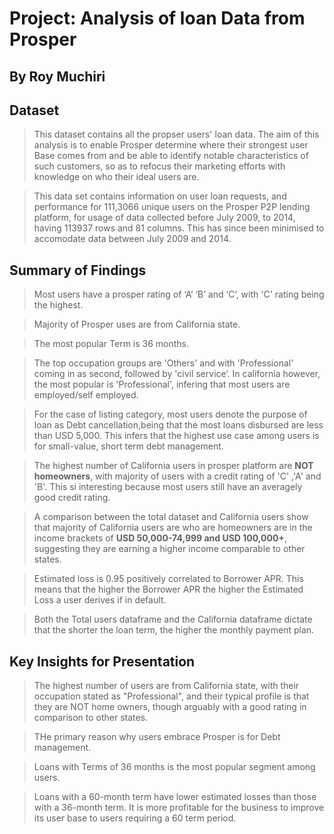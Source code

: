 # Project: Analysis of loan Data from Prosper
## By Roy Muchiri


## Dataset

> This dataset contains all the propser users' loan data. The aim of this analysis is to enable Prosper determine where their strongest user Base comes from and be able to identify notable characteristics of such customers, so as to refocus their marketing efforts with knowledge on who their ideal users are. 

> This data set contains information on user loan requests, and performance for 111,3066 unique users on the Prosper P2P lending platform, for usage of data collected before July 2009, to 2014, having 113937 rows and 81 columns. This has since been minimised to accomodate data between July 2009 and 2014.


## Summary of Findings

> Most users have a prosper rating of ‘A’ ‘B’ and ‘C’, with 'C' rating being the highest.

> Majority of Prosper uses are from California state.

> The most popular Term is 36 months.

> The top occupation groups are 'Others' and with 'Professional' coming in as second, followed by 'civil service’. In california however, the most popular is 'Professional', infering that most users are employed/self employed.

> For the case of listing category, most users denote the purpose of loan as Debt cancellation,being that the most loans disbursed are less than USD 5,000. This infers that the highest use case among users is for small-value, short term debt management. 

> The highest number of California users in prosper platform are **NOT homeowners**, with majority of users with a credit rating of 'C' ,'A' and 'B'. This si interesting because most users still have an averagely good credit rating.

> A comparison between the total dataset and California users show that majority of California users are who are homeowners are in the income brackets of **USD 50,000-74,999 and USD 100,000+**, suggesting they are earning a higher income comparable to other states. 

> Estimated loss is 0.95 positively correlated to Borrower APR. This means that the higher the Borrower APR the higher the Estimated Loss a user derives if in default.

> Both the Total users dataframe and the California dataframe dictate that the shorter the loan term, the higher the monthly payment plan.


## Key Insights for Presentation

> The highest number of users are from California state, with their occupation stated as "Professional", and their typical profile is that they are NOT home owners, though arguably with a good rating in comparison to other states.

> THe primary reason why users embrace Prosper is for Debt management.

> Loans with Terms of 36 months is the most popular segment among users.

> Loans with a 60-month term have lower estimated losses than those with a 36-month term. It is more profitable for the business to improve its user base to users requiring a 60 term period.